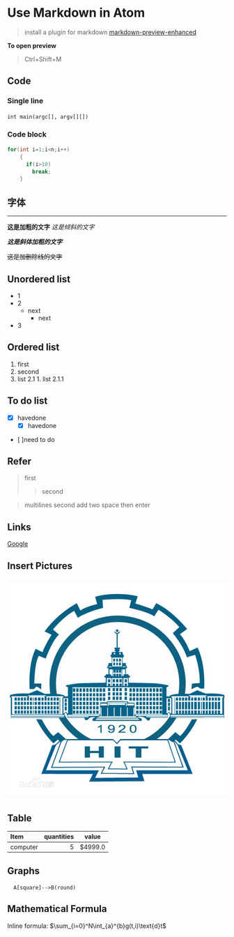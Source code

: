 # Use Markdown in Atom
>install a plugin for markdown
[markdown-preview-enhanced](https://shd101wyy.github.io/markdown-preview-enhanced/#/zh-cn/installation)

**To open preview**
> Ctrl+Shift+M

## Code
### Single line
`int main(argc[], argv[][])`
### Code block
```C
for(int i=1;i<n;i++)
    {
      if(i>10)
        break;
    }
```
## 字体
----
**这是加粗的文字**
*这是倾斜的文字*

***这是斜体加粗的文字***

~~这是加删除线的文字~~

## Unordered list
- 1
- 2
  - next
    - next
- 3

## Ordered list
1. first
2. second
  1. list 2.1
    1. list 2.1.1

## To do list
- [x] havedone
  - [x] havedone
- [ ]need to do

## Refer
> first
>>second

> multilines
second
add two space then enter

## Links
[Google](http://www.google.com)
## Insert Pictures
![HIT_logo](pic/HIT_logo.jpg)

## Table
| Item | quantities | value |
| :--- | ---------:|:----:|
| computer| 5 | $4999.0|

## Graphs
```graph TD
  A[square]-->B(round)

```

## Mathematical Formula
Inline formula: $\sum_{i=0}^N\int_{a}^{b}g(t,i)\text{d}t$
